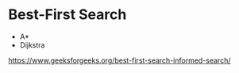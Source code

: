 # Best-First Search

- A\*
- Dijkstra

https://www.geeksforgeeks.org/best-first-search-informed-search/